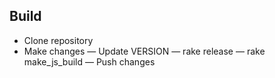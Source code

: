 ## Build

- Clone repository
- Make changes
— Update VERSION
— rake release
— rake make_js_build
— Push changes
